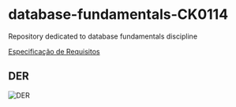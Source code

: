 # database-fundamentals-CK0114
Repository dedicated to database fundamentals discipline

[Especificação de Requisitos](https://github.com/navarrotheus/database-fundamentals-CK0114/blob/master/DER/Especifica%C3%A7%C3%A3o%20de%20requisitos.pdf)

## DER
![DER](https://github.com/navarrotheus/database-fundamentals-CK0114/blob/master/DER/Trab1.png)
